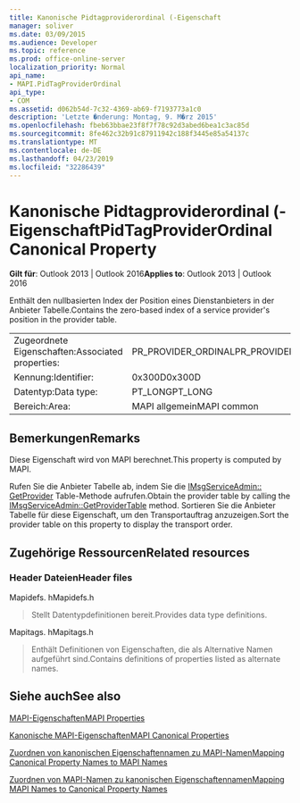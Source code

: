 ```yaml
---
title: Kanonische Pidtagproviderordinal (-Eigenschaft
manager: soliver
ms.date: 03/09/2015
ms.audience: Developer
ms.topic: reference
ms.prod: office-online-server
localization_priority: Normal
api_name:
- MAPI.PidTagProviderOrdinal
api_type:
- COM
ms.assetid: d062b54d-7c32-4369-ab69-f7193773a1c0
description: 'Letzte �nderung: Montag, 9. M�rz 2015'
ms.openlocfilehash: fbeb63bbae23f8f7f78c92d3abed6bea1c3ac85d
ms.sourcegitcommit: 8fe462c32b91c87911942c188f3445e85a54137c
ms.translationtype: MT
ms.contentlocale: de-DE
ms.lasthandoff: 04/23/2019
ms.locfileid: "32286439"
---
```

# <a name="pidtagproviderordinal-canonical-property"></a><span data-ttu-id="1a97b-103">Kanonische Pidtagproviderordinal (-Eigenschaft</span><span class="sxs-lookup"><span data-stu-id="1a97b-103">PidTagProviderOrdinal Canonical Property</span></span>

  
  
<span data-ttu-id="1a97b-104">**Gilt für**: Outlook 2013 | Outlook 2016</span><span class="sxs-lookup"><span data-stu-id="1a97b-104">**Applies to**: Outlook 2013 | Outlook 2016</span></span> 
  
<span data-ttu-id="1a97b-105">Enthält den nullbasierten Index der Position eines Dienstanbieters in der Anbieter Tabelle.</span><span class="sxs-lookup"><span data-stu-id="1a97b-105">Contains the zero-based index of a service provider's position in the provider table.</span></span>
  
|||
|:-----|:-----|
|<span data-ttu-id="1a97b-106">Zugeordnete Eigenschaften:</span><span class="sxs-lookup"><span data-stu-id="1a97b-106">Associated properties:</span></span>  <br/> |<span data-ttu-id="1a97b-107">PR_PROVIDER_ORDINAL</span><span class="sxs-lookup"><span data-stu-id="1a97b-107">PR_PROVIDER_ORDINAL</span></span>  <br/> |
|<span data-ttu-id="1a97b-108">Kennung:</span><span class="sxs-lookup"><span data-stu-id="1a97b-108">Identifier:</span></span>  <br/> |<span data-ttu-id="1a97b-109">0x300D</span><span class="sxs-lookup"><span data-stu-id="1a97b-109">0x300D</span></span>  <br/> |
|<span data-ttu-id="1a97b-110">Datentyp:</span><span class="sxs-lookup"><span data-stu-id="1a97b-110">Data type:</span></span>  <br/> |<span data-ttu-id="1a97b-111">PT_LONG</span><span class="sxs-lookup"><span data-stu-id="1a97b-111">PT_LONG</span></span>  <br/> |
|<span data-ttu-id="1a97b-112">Bereich:</span><span class="sxs-lookup"><span data-stu-id="1a97b-112">Area:</span></span>  <br/> |<span data-ttu-id="1a97b-113">MAPI allgemein</span><span class="sxs-lookup"><span data-stu-id="1a97b-113">MAPI common</span></span>  <br/> |
   
## <a name="remarks"></a><span data-ttu-id="1a97b-114">Bemerkungen</span><span class="sxs-lookup"><span data-stu-id="1a97b-114">Remarks</span></span>

<span data-ttu-id="1a97b-115">Diese Eigenschaft wird von MAPI berechnet.</span><span class="sxs-lookup"><span data-stu-id="1a97b-115">This property is computed by MAPI.</span></span>
  
<span data-ttu-id="1a97b-116">Rufen Sie die Anbieter Tabelle ab, indem Sie die [IMsgServiceAdmin:: GetProvider](imsgserviceadmin-getprovidertable.md) Table-Methode aufrufen.</span><span class="sxs-lookup"><span data-stu-id="1a97b-116">Obtain the provider table by calling the [IMsgServiceAdmin::GetProviderTable](imsgserviceadmin-getprovidertable.md) method.</span></span> <span data-ttu-id="1a97b-117">Sortieren Sie die Anbieter Tabelle für diese Eigenschaft, um den Transportauftrag anzuzeigen.</span><span class="sxs-lookup"><span data-stu-id="1a97b-117">Sort the provider table on this property to display the transport order.</span></span> 
  
## <a name="related-resources"></a><span data-ttu-id="1a97b-118">Zugehörige Ressourcen</span><span class="sxs-lookup"><span data-stu-id="1a97b-118">Related resources</span></span>

### <a name="header-files"></a><span data-ttu-id="1a97b-119">Header Dateien</span><span class="sxs-lookup"><span data-stu-id="1a97b-119">Header files</span></span>

<span data-ttu-id="1a97b-120">Mapidefs. h</span><span class="sxs-lookup"><span data-stu-id="1a97b-120">Mapidefs.h</span></span>
  
> <span data-ttu-id="1a97b-121">Stellt Datentypdefinitionen bereit.</span><span class="sxs-lookup"><span data-stu-id="1a97b-121">Provides data type definitions.</span></span>
    
<span data-ttu-id="1a97b-122">Mapitags. h</span><span class="sxs-lookup"><span data-stu-id="1a97b-122">Mapitags.h</span></span>
  
> <span data-ttu-id="1a97b-123">Enthält Definitionen von Eigenschaften, die als Alternative Namen aufgeführt sind.</span><span class="sxs-lookup"><span data-stu-id="1a97b-123">Contains definitions of properties listed as alternate names.</span></span>
    
## <a name="see-also"></a><span data-ttu-id="1a97b-124">Siehe auch</span><span class="sxs-lookup"><span data-stu-id="1a97b-124">See also</span></span>



[<span data-ttu-id="1a97b-125">MAPI-Eigenschaften</span><span class="sxs-lookup"><span data-stu-id="1a97b-125">MAPI Properties</span></span>](mapi-properties.md)
  
[<span data-ttu-id="1a97b-126">Kanonische MAPI-Eigenschaften</span><span class="sxs-lookup"><span data-stu-id="1a97b-126">MAPI Canonical Properties</span></span>](mapi-canonical-properties.md)
  
[<span data-ttu-id="1a97b-127">Zuordnen von kanonischen Eigenschaftennamen zu MAPI-Namen</span><span class="sxs-lookup"><span data-stu-id="1a97b-127">Mapping Canonical Property Names to MAPI Names</span></span>](mapping-canonical-property-names-to-mapi-names.md)
  
[<span data-ttu-id="1a97b-128">Zuordnen von MAPI-Namen zu kanonischen Eigenschaftennamen</span><span class="sxs-lookup"><span data-stu-id="1a97b-128">Mapping MAPI Names to Canonical Property Names</span></span>](mapping-mapi-names-to-canonical-property-names.md)

